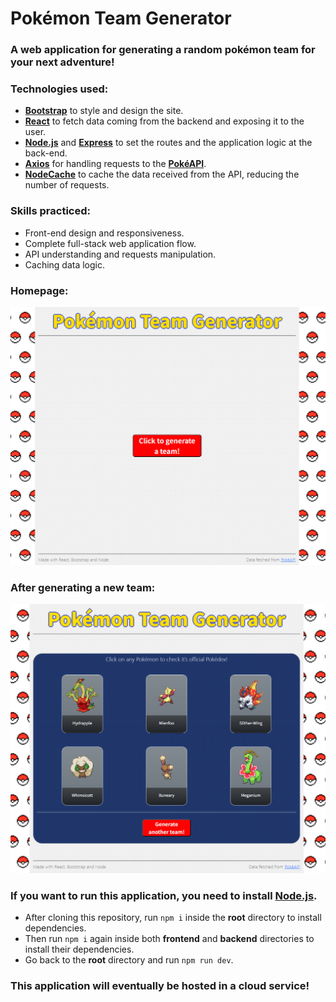 # Pokémon Team Generator
### A web application for generating a random pokémon team for your next adventure!
### Technologies used:
- **[Bootstrap](https://getbootstrap.com/)** to style and design the site.
- **[React](https://react.dev/)** to fetch data coming from the backend and exposing it to the user.
- **[Node.js](https://nodejs.org/)** and **[Express](https://www.npmjs.com/package/express)** to set the routes and the application logic at the back-end.
- **[Axios](https://www.npmjs.com/package/axios)** for handling requests to the **[PokéAPI](https://pokeapi.co/)**.
- **[NodeCache](https://www.npmjs.com/package/node-cache)** to cache the data received from the API, reducing the number of requests.

### Skills practiced:
- Front-end design and responsiveness.
- Complete full-stack web application flow.
- API understanding and requests manipulation.
- Caching data logic.

### Homepage:
![image](doc_images/homepage.png)

### After generating a new team:
![image](doc_images/generated.png)

### If you want to run this application, you need to install [Node.js](https://nodejs.org/).
- After cloning this repository, run ```npm i``` inside the **root** directory to install dependencies.
- Then run ```npm i``` again inside both **frontend** and **backend** directories to install their dependencies.
- Go back to the **root** directory and run ```npm run dev```.

### This application will eventually be hosted in a cloud service!